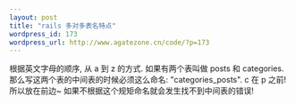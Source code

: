 ```yaml
--- 
layout: post
title: "rails 多对多表名特点"
wordpress_id: 173
wordpress_url: http://www.agatezone.cn/code/?p=173
---
```

根据英文字母的顺序, 从 a 到 z 的方式. 如果有两个表叫做 posts 和 categories. 那么写这两个表的中间表的时候必须这么命名: "categories_posts". c 在 p 之前! 所以放在前边~ 如果不根据这个规矩命名就会发生找不到中间表的错误!
